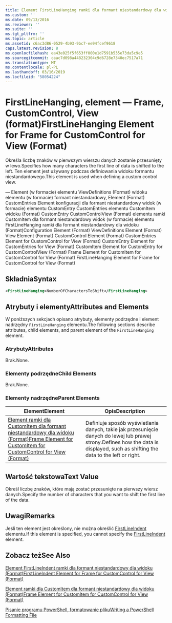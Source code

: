 ```yaml
---
title: Element FirstLineHanging ramki dla formant niestandardowy dla widoku (Format) | Dokumentacja firmy Microsoft
ms.custom: ''
ms.date: 09/13/2016
ms.reviewer: ''
ms.suite: ''
ms.tgt_pltfrm: ''
ms.topic: article
ms.assetid: c6ac3d86-0529-4b93-9bc7-ee94fcef9618
caps.latest.revision: 8
ms.openlocfilehash: ea43e025f5f653ff000e1d7591b535e73da5c9e5
ms.sourcegitcommit: caac7d098a448232304c9d6728e7340ec7517a71
ms.translationtype: MT
ms.contentlocale: pl-PL
ms.lasthandoff: 03/16/2019
ms.locfileid: "58054224"
---
```

# <a name="firstlinehanging-element-for-frame-for-customcontrol-for-view-format"></a><span data-ttu-id="a6578-102">FirstLineHanging, element — Frame, CustomControl, View (format)</span><span class="sxs-lookup"><span data-stu-id="a6578-102">FirstLineHanging Element for Frame for CustomControl for View (Format)</span></span>

<span data-ttu-id="a6578-103">Określa liczbę znaków w pierwszym wierszu danych zostanie przesunięty w lewo.</span><span class="sxs-lookup"><span data-stu-id="a6578-103">Specifies how many characters the first line of data is shifted to the left.</span></span> <span data-ttu-id="a6578-104">Ten element jest używany podczas definiowania widoku formantu niestandardowego.</span><span class="sxs-lookup"><span data-stu-id="a6578-104">This element is used when defining a custom control view.</span></span>

<span data-ttu-id="a6578-105">— Element (w formacie) elementu ViewDefinitions (Format) widoku elementu (w formacie) formant niestandardowy, Element (Format) CustomEntries Element konfiguracji dla formant niestandardowy widok (w formacie) elementu CustomEntry CustomEntries elementu CustomItem widoku (Format) CustomEntry CustomControlView (Format) elementu ramki CustomItem dla formant niestandardowy widok (w formacie) elementu FirstLineHanging ramki dla formant niestandardowy dla widoku (Format)</span><span class="sxs-lookup"><span data-stu-id="a6578-105">Configuration Element (Format) ViewDefinitions Element (Format) View Element (Format) CustomControl Element (Format) CustomEntries Element for CustomControl for View (Format) CustomEntry Element for CustomEntries for View (Format) CustomItem Element for CustomEntry for CustomControlView (Format) Frame Element for CustomItem for CustomControl for View (Format) FirstLineHanging Element for Frame for CustomControl for View (Format)</span></span>

## <a name="syntax"></a><span data-ttu-id="a6578-106">Składnia</span><span class="sxs-lookup"><span data-stu-id="a6578-106">Syntax</span></span>

```xml
<FirstLineHanging>NumberOfCharactersToShift</FirstLineHanging>
```

## <a name="attributes-and-elements"></a><span data-ttu-id="a6578-107">Atrybuty i elementy</span><span class="sxs-lookup"><span data-stu-id="a6578-107">Attributes and Elements</span></span>

<span data-ttu-id="a6578-108">W poniższych sekcjach opisano atrybuty, elementy podrzędne i element nadrzędny `FirstLineHanging` elementu.</span><span class="sxs-lookup"><span data-stu-id="a6578-108">The following sections describe attributes, child elements, and parent element of the `FirstLineHanging` element.</span></span>

### <a name="attributes"></a><span data-ttu-id="a6578-109">Atrybuty</span><span class="sxs-lookup"><span data-stu-id="a6578-109">Attributes</span></span>

<span data-ttu-id="a6578-110">Brak.</span><span class="sxs-lookup"><span data-stu-id="a6578-110">None.</span></span>

### <a name="child-elements"></a><span data-ttu-id="a6578-111">Elementy podrzędne</span><span class="sxs-lookup"><span data-stu-id="a6578-111">Child Elements</span></span>

<span data-ttu-id="a6578-112">Brak.</span><span class="sxs-lookup"><span data-stu-id="a6578-112">None.</span></span>

### <a name="parent-elements"></a><span data-ttu-id="a6578-113">Elementy nadrzędne</span><span class="sxs-lookup"><span data-stu-id="a6578-113">Parent Elements</span></span>

|<span data-ttu-id="a6578-114">Element</span><span class="sxs-lookup"><span data-stu-id="a6578-114">Element</span></span>|<span data-ttu-id="a6578-115">Opis</span><span class="sxs-lookup"><span data-stu-id="a6578-115">Description</span></span>|
|-------------|-----------------|
|[<span data-ttu-id="a6578-116">Element ramki dla CustomItem dla formant niestandardowy dla widoku (Format)</span><span class="sxs-lookup"><span data-stu-id="a6578-116">Frame Element for CustomItem for CustomControl for View (Format)</span></span>](./frame-element-for-customitem-for-customcontrol-for-view-format.md)|<span data-ttu-id="a6578-117">Definiuje sposób wyświetlania danych, takie jak przesunięcie danych do lewej lub prawej strony.</span><span class="sxs-lookup"><span data-stu-id="a6578-117">Defines how the data is displayed, such as shifting the data to the left or right.</span></span>|

## <a name="text-value"></a><span data-ttu-id="a6578-118">Wartość tekstowa</span><span class="sxs-lookup"><span data-stu-id="a6578-118">Text Value</span></span>

<span data-ttu-id="a6578-119">Określ liczbę znaków, które mają zostać przesunięte na pierwszy wiersz danych.</span><span class="sxs-lookup"><span data-stu-id="a6578-119">Specify the number of characters that you want to shift the first line of the data.</span></span>

## <a name="remarks"></a><span data-ttu-id="a6578-120">Uwagi</span><span class="sxs-lookup"><span data-stu-id="a6578-120">Remarks</span></span>

<span data-ttu-id="a6578-121">Jeśli ten element jest określony, nie można określić [FirstLineIndent](./firstlineindent-element-for-frame-for-customcontrol-for-view-format.md) elementu.</span><span class="sxs-lookup"><span data-stu-id="a6578-121">If this element is specified, you cannot specify the [FirstLineIndent](./firstlineindent-element-for-frame-for-customcontrol-for-view-format.md) element.</span></span>

## <a name="see-also"></a><span data-ttu-id="a6578-122">Zobacz też</span><span class="sxs-lookup"><span data-stu-id="a6578-122">See Also</span></span>

[<span data-ttu-id="a6578-123">Element FirstLineIndent ramki dla formant niestandardowy dla widoku (Format)</span><span class="sxs-lookup"><span data-stu-id="a6578-123">FirstLineIndent Element for Frame for CustomControl for View (Format)</span></span>](./firstlineindent-element-for-frame-for-customcontrol-for-view-format.md)

[<span data-ttu-id="a6578-124">Element ramki dla CustomItem dla formant niestandardowy dla widoku (Format)</span><span class="sxs-lookup"><span data-stu-id="a6578-124">Frame Element for CustomItem for CustomControl for View (Format)</span></span>](./frame-element-for-customitem-for-customcontrol-for-view-format.md)

[<span data-ttu-id="a6578-125">Pisanie programu PowerShell, formatowanie pliku</span><span class="sxs-lookup"><span data-stu-id="a6578-125">Writing a PowerShell Formatting File</span></span>](./writing-a-powershell-formatting-file.md)
